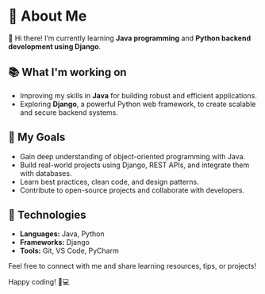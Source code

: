 # 🚀 About Me

👋 Hi there! I’m currently learning **Java programming** and **Python backend development using Django**.

## 📚 What I'm working on
- Improving my skills in **Java** for building robust and efficient applications.
- Exploring **Django**, a powerful Python web framework, to create scalable and secure backend systems.

## 🎯 My Goals
- Gain deep understanding of object-oriented programming with Java.
- Build real-world projects using Django, REST APIs, and integrate them with databases.
- Learn best practices, clean code, and design patterns.
- Contribute to open-source projects and collaborate with developers.

## 📂 Technologies
- **Languages:** Java, Python
- **Frameworks:** Django
- **Tools:** Git, VS Code, PyCharm

Feel free to connect with me and share learning resources, tips, or projects!

Happy coding! 🚀💻
